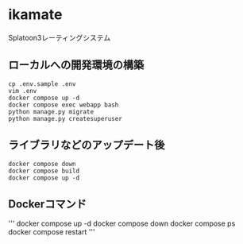 # ikamate
Splatoon3レーティングシステム


## ローカルへの開発環境の構築

```
cp .env.sample .env
vim .env
docker compose up -d
docker compose exec webapp bash
python manage.py migrate
python manage.py createsuperuser
```

## ライブラリなどのアップデート後
```
docker compose down
docker compose build
docker compose up -d
```

## Dockerコマンド
'''
docker compose up -d
docker compose down
docker compose ps
docker compose restart
'''
